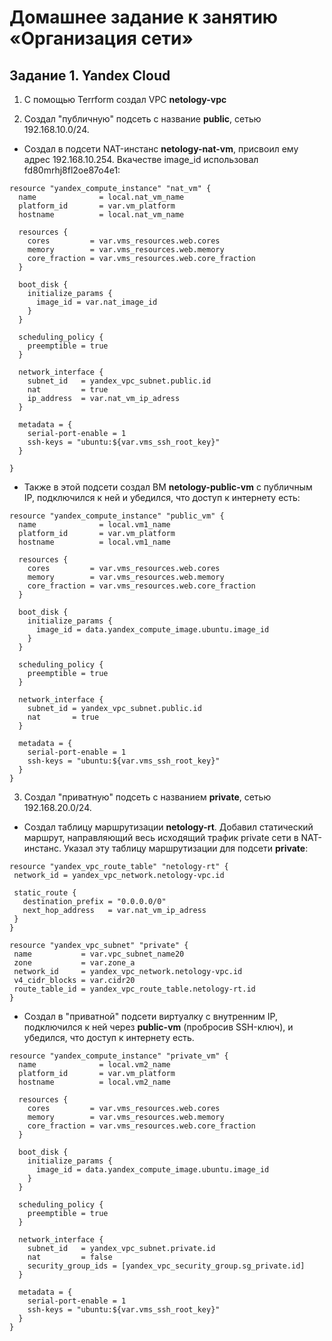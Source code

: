 # Домашнее задание к занятию «Организация сети»

## Задание 1. Yandex Cloud
1. С помощью Terrform cоздал VPC **netology-vpc**
   
2. Создал "публичную" подсеть с название **public**, сетью 192.168.10.0/24.
 - Создал в подсети NAT-инстанс **netology-nat-vm**, присвоил ему адрес 192.168.10.254. Вкачестве image_id использовал fd80mrhj8fl2oe87o4e1:
```
resource "yandex_compute_instance" "nat_vm" {
  name              = local.nat_vm_name
  platform_id       = var.vm_platform
  hostname          = local.nat_vm_name

  resources {
    cores         = var.vms_resources.web.cores
    memory        = var.vms_resources.web.memory
    core_fraction = var.vms_resources.web.core_fraction
  }

  boot_disk {
    initialize_params {
      image_id = var.nat_image_id
    }
  }

  scheduling_policy {
    preemptible = true
  }

  network_interface {
    subnet_id   = yandex_vpc_subnet.public.id
    nat         = true
    ip_address  = var.nat_vm_ip_adress
  }

  metadata = {
    serial-port-enable = 1
    ssh-keys = "ubuntu:${var.vms_ssh_root_key}"
  }

}
```


 - Также в этой подсети создал ВМ **netology-public-vm** с публичным IP, подключился к ней и убедился, что доступ к интернету есть:
```
resource "yandex_compute_instance" "public_vm" {
  name              = local.vm1_name
  platform_id       = var.vm_platform
  hostname          = local.vm1_name

  resources {
    cores         = var.vms_resources.web.cores
    memory        = var.vms_resources.web.memory
    core_fraction = var.vms_resources.web.core_fraction
  }

  boot_disk {
    initialize_params {
      image_id = data.yandex_compute_image.ubuntu.image_id
    }
  }

  scheduling_policy {
    preemptible = true
  }

  network_interface {
    subnet_id = yandex_vpc_subnet.public.id
    nat       = true
  }

  metadata = {
    serial-port-enable = 1
    ssh-keys = "ubuntu:${var.vms_ssh_root_key}"
  }
}
```


3. Создал "приватную" подсеть с названием **private**, сетью 192.168.20.0/24.
 - Создал таблицу маршрутизации **netology-rt**. Добавил статический маршрут, направляющий весь исходящий трафик private сети в NAT-инстанс. Указал эту таблицу маршрутизации для подсети **private**:
 ```
resource "yandex_vpc_route_table" "netology-rt" {
  network_id = yandex_vpc_network.netology-vpc.id

  static_route {
    destination_prefix = "0.0.0.0/0"
    next_hop_address   = var.nat_vm_ip_adress
  }
}

resource "yandex_vpc_subnet" "private" {
  name           = var.vpc_subnet_name20
  zone           = var.zone_a
  network_id     = yandex_vpc_network.netology-vpc.id
  v4_cidr_blocks = var.cidr20
  route_table_id = yandex_vpc_route_table.netology-rt.id
}
```

 - Создал в "приватной" подсети виртуалку с внутренним IP, подключился к ней через **public-vm** (пробросив SSH-ключ), и убедился, что доступ к интернету есть.
```
resource "yandex_compute_instance" "private_vm" {
  name              = local.vm2_name
  platform_id       = var.vm_platform
  hostname          = local.vm2_name

  resources {
    cores         = var.vms_resources.web.cores
    memory        = var.vms_resources.web.memory
    core_fraction = var.vms_resources.web.core_fraction
  }

  boot_disk {
    initialize_params {
      image_id = data.yandex_compute_image.ubuntu.image_id
    }
  }

  scheduling_policy {
    preemptible = true
  }

  network_interface {
    subnet_id   = yandex_vpc_subnet.private.id
    nat         = false
    security_group_ids = [yandex_vpc_security_group.sg_private.id]
  }

  metadata = {
    serial-port-enable = 1
    ssh-keys = "ubuntu:${var.vms_ssh_root_key}"
  }
}
```
